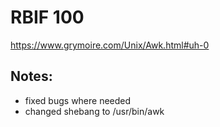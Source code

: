# RBIF 100

https://www.grymoire.com/Unix/Awk.html#uh-0

## Notes:

- fixed bugs where needed
- changed shebang to /usr/bin/awk
